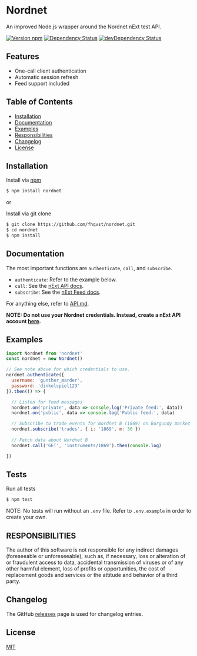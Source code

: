 # Nordnet

An improved Node.js wrapper around the Nordnet nExt test API.

[![Version npm](https://img.shields.io/npm/v/nordnet.svg)](https://www.npmjs.com/package/nordnet)
[![Dependency Status](https://david-dm.org/fhqvst/nordnet.svg)](https://david-dm.org/fhqvst/nordnet)
[![devDependency Status](https://david-dm.org/fhqvst/nordnet/dev-status.svg)](https://david-dm.org/fhqvst/nordnet#info=devDependencies)

## Features

- One-call client authentication
- Automatic session refresh
- Feed support included

## Table of Contents

* [Installation](#installation)
* [Documentation](#documentation)
* [Examples](#examples)
* [Responsibilities](#responsibilities)
* [Changelog](#changelog)
* [License](#license)

## Installation

Install via [npm](https://www.npmjs.com/package/nordnet)

```bash
$ npm install nordnet
```

or

Install via git clone

```bash
$ git clone https://github.com/fhqvst/nordnet.git
$ cd nordnet
$ npm install
```

## Documentation

The most important functions are `authenticate`, `call`, and `subscribe`.
- `authenticate`: Refer to the example below.
- `call`: See the [nExt API docs](https://api.test.nordnet.se/api-docs/index.html).
- `subscribe`: See the [nExt Feed docs](https://api.test.nordnet.se/next/2/api-docs/docs/feeds).

For anything else, refer to [API.md](https://github.com/fhqvst/nordnet/blob/master/API.md).

**NOTE: Do not use your Nordnet credentials. Instead, create a nExt API account [here](https://api.test.nordnet.se/account/register).**

## Examples
```javascript
import Nordnet from 'nordnet'
const nordnet = new Nordnet()

// See note above for which credentials to use.
nordnet.authenticate({
  username: 'gunther_marder',
  password: 'dinkelspiel123'
}).then(() => {

  // Listen for feed messages
  nordnet.on('private', data => console.log('Private feed:', data))
  nordnet.on('public', data => console.log('Public feed:', data)

  // Subscribe to trade events for Nordnet B (1869) on Burgundy market (30)
  nordnet.subscribe('trades', { i: '1869', m: 30 })
  
  // Fetch data about Nordnet B
  nordnet.call('GET', 'instruments/1869').then(console.log) 

})
```

## Tests

Run all tests

```bash
$ npm test
```
NOTE: No tests will run without an `.env` file. Refer to `.env.example` in order to create your own.

## RESPONSIBILITIES

The author of this software is not responsible for any indirect damages (foreseeable or unforeseeable), such as, if necessary, loss or alteration of or fraudulent access to data, accidental transmission of viruses or of any other harmful element, loss of profits or opportunities, the cost of replacement goods and services or the attitude and behavior of a third party.

## Changelog

The GitHub [releases][changelog] page is used for changelog entries.

## License

[MIT](LICENSE)

[axios]: https://github.com/mzabriskie/axios
[ursa]: https://github.com/quartzjer/ursa
[changelog]: https://github.com/fhqvst/nordnet/releases
